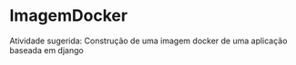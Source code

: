 # ImagemDocker
Atividade sugerida: Construção de uma imagem docker de uma aplicação baseada em django
